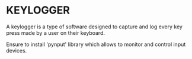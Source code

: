 # KEYLOGGER
A keylogger is a type of software designed to capture and log every key press made by a user on their keyboard.

Ensure to install 'pynput' library which allows to monitor and control input devices.

